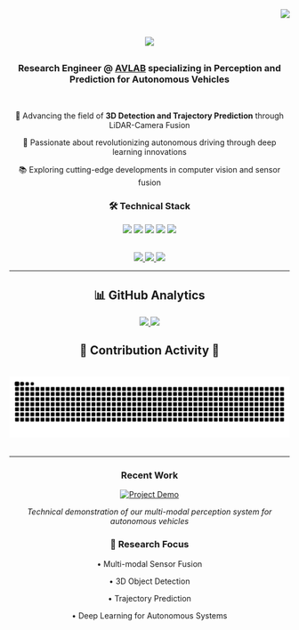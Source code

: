 <!-- Visitor Badge -->
<img align="right" src="https://visitor-badge.laobi.icu/badge?page_id=mudrism.murdism" />

<!-- Animated Introduction -->
<h1 align="center">
    <img src="https://readme-typing-svg.herokuapp.com/?font=Righteous&size=35&center=true&vCenter=true&width=500&height=70&duration=4000&lines=Hi+There!+👋;+I'm+Murad+Mebrahtu!;+Welcome+to+my+Profile!;" />
</h1>

<!-- Professional Summary -->
<h3 align="center">Research Engineer @ <a href="https://avlab.io/" target="_blank">AVLAB</a> specializing in Perception and Prediction for Autonomous Vehicles</h3>

<br/>

<!-- Current Work and Interests -->
<div align="center">
    <p>🔬 Advancing the field of <strong>3D Detection and Trajectory Prediction</strong> through LiDAR-Camera Fusion</p>
    <p>🚗 Passionate about revolutionizing autonomous driving through deep learning innovations</p>
    <p>📚 Exploring cutting-edge developments in computer vision and sensor fusion</p>
</div>

<!-- Technical Expertise -->
<div align="center">
    <h3>🛠️ Technical Stack</h3>
    <p>
        <img src="https://img.shields.io/badge/Python-3776AB?style=for-the-badge&logo=python&logoColor=white" />
        <img src="https://img.shields.io/badge/PyTorch-EE4C2C?style=for-the-badge&logo=pytorch&logoColor=white" />
        <img src="https://img.shields.io/badge/TensorFlow-FF6F00?style=for-the-badge&logo=tensorflow&logoColor=white" />
        <img src="https://img.shields.io/badge/OpenCV-5C3EE8?style=for-the-badge&logo=opencv&logoColor=white" />
        <img src="https://img.shields.io/badge/ROS-22314E?style=for-the-badge&logo=ros&logoColor=white" />
    </p>
</div>

<br/>

<!-- Contact Information -->
<div align="center"> 
    <a href="mailto:muradsmebrahtu@gmail.com">
        <img src="https://img.shields.io/badge/Gmail-333333?style=for-the-badge&logo=gmail&logoColor=red" />
    </a>
    <a href="https://linkedin.com/in/murad-s-mebrahtu-0311a0181" target="_blank">
        <img src="https://img.shields.io/badge/LinkedIn-0077B5?style=for-the-badge&logo=linkedin&logoColor=white" />
    </a>
    <a href="https://murdism.github.io" target="_blank">
        <img src="https://img.shields.io/badge/Portfolio-FF5722?style=for-the-badge&logo=todoist&logoColor=white" />
    </a>
</div>

<hr/>

<!-- GitHub Stats -->
<div align="center">
    <h2>📊 GitHub Analytics</h2>
    <p align="center">
        <a href="https://github.com/murdism">
            <img height="180em" src="https://github-readme-stats-eight-theta.vercel.app/api?username=murdism&show_icons=true&theme=algolia&include_all_commits=true&count_private=true&hide_border=true"/>
            <img height="180em" src="https://github-readme-streak-stats.herokuapp.com/?user=murdism&theme=algolia&hide_border=false"/>
        </a>
    </p>
</div>

<!-- Contribution Snake -->
<div align="center">
    <h2>🐍 Contribution Activity 🐍</h2>
    <br>
    <img alt="snake eating my contributions" src="https://raw.githubusercontent.com/murdism/murdism/output/github-contribution-grid-snake.svg" />
    <br/><br/>
</div>

<hr/>

<!-- Featured Work -->
<div align="center">
    <h3>Recent Work</h3>
    <p align="center">
        <a href="https://www.youtube.com/watch?v=ZYhhkAWVly0" target="_blank">
            <img src="https://img.shields.io/badge/Project_Demo-Perception_Pipeline-4285F4?style=flat-square&logo=youtube" alt="Project Demo" />
        </a>
    </p>
    <p><em>Technical demonstration of our multi-modal perception system for autonomous vehicles</em></p>
</div>

<!-- Research Interests -->
<div align="center">
    <h3>🔬 Research Focus</h3>
    <p>• Multi-modal Sensor Fusion</p>
    <p>• 3D Object Detection</p>
    <p>• Trajectory Prediction</p>
    <p>• Deep Learning for Autonomous Systems</p>
</div>
